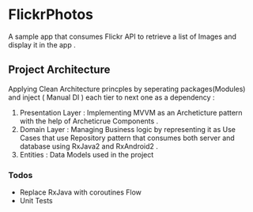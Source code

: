 # FlickrPhotos
A sample app that consumes Flickr API to retrieve a list of Images and display it in the app .

## Project Architecture 
Applying Clean Architecture princples by seperating packages(Modules) and inject ( Manual DI ) each tier to next one as a dependency :
1. Presentation Layer : Implementing MVVM  as an Archeticture pattern with the help of Archeticrue Components .
2. Domain Layer : Managing Business logic by representing it as Use Cases that use  Repository pattern that consumes both server and database using  RxJava2 and RxAndroid2 .
3. Entities : Data Models used in the  project 

### Todos 
- Replace RxJava with coroutines Flow 
- Unit Tests
